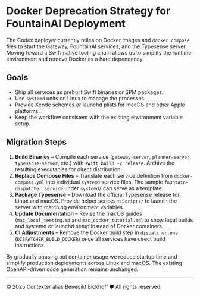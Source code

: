 # Docker Deprecation Strategy for FountainAI Deployment

The Codex deployer currently relies on Docker images and `docker compose` files to start the Gateway, FountainAI services, and the Typesense server. Moving toward a Swift‑native tooling chain allows us to simplify the runtime environment and remove Docker as a hard dependency.

## Goals
- Ship all services as prebuilt Swift binaries or SPM packages.
- Use `systemd` units on Linux to manage the processes.
- Provide Xcode schemes or launchd plists for macOS and other Apple platforms.
- Keep the workflow consistent with the existing environment variable setup.

## Migration Steps
1. **Build Binaries** – Compile each service (`gateway-server`, `planner-server`, `typesense-server`, etc.) with `swift build -c release`. Archive the resulting executables for direct distribution.
2. **Replace Compose Files** – Translate each service definition from `docker-compose.yml` into individual `systemd` service files. The sample `fountain-dispatcher.service` under `systemd/` can serve as a template.
3. **Package Typesense** – Download the official Typesense release for Linux and macOS. Provide helper scripts in `Scripts/` to launch the server with matching environment variables.
4. **Update Documentation** – Revise the macOS guides (`mac_local_testing.md` and `mac_docker_tutorial.md`) to show local builds and systemd or launchd setup instead of Docker containers.
5. **CI Adjustments** – Remove the Docker build step in `dispatcher.env` (`DISPATCHER_BUILD_DOCKER`) once all services have direct build instructions.

By gradually phasing out container usage we reduce startup time and simplify production deployments across Linux and macOS. The existing OpenAPI‑driven code generation remains unchanged.

---
© 2025 Contexter alias Benedikt Eickhoff 🛡️ All rights reserved.
